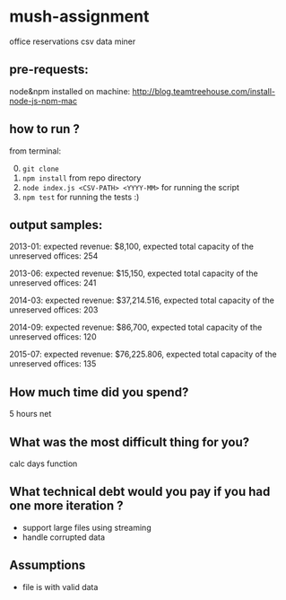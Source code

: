 # mush-assignment

office reservations csv data miner

## pre-requests:

node&npm installed on machine:
http://blog.teamtreehouse.com/install-node-js-npm-mac


## how to run ?

from terminal:

0. ``git clone``
1. ``npm install`` from repo directory
2. ``node index.js <CSV-PATH> <YYYY-MM>`` for running the script
3. ``npm test`` for running the tests :)


## output samples:

2013-01: expected revenue: $8,100, expected total capacity of the unreserved offices: 254

2013-06: expected revenue: $15,150, expected total capacity of the unreserved offices: 241

2014-03: expected revenue: $37,214.516, expected total capacity of the unreserved offices: 203

2014-09: expected revenue: $86,700, expected total capacity of the unreserved offices: 120

2015-07: expected revenue: $76,225.806, expected total capacity of the unreserved offices: 135



## How much time did you spend?

5 hours net

## What was the most difficult thing for you?

calc days function

## What technical debt would you pay if you had one more iteration ?

- support large files using streaming
- handle corrupted data

## Assumptions

- file is with valid data